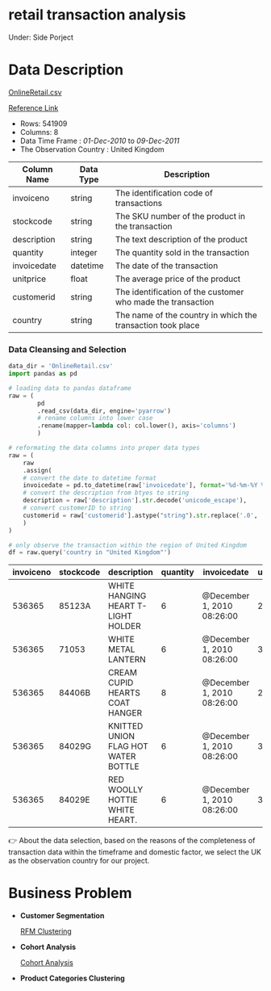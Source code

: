 # retail transaction analysis

Under: Side Porject

# Data Description

[OnlineRetail.csv](retail%20transaction%20analysis%20a6937da9602749fda24f1b45fd245d65/OnlineRetail.csv)

[Reference Link](https://www.kaggle.com/code/kirshoff/rfm-cohort-analysis-project)

- Rows: 541909
- Columns: 8
- Data Time Frame : *01-Dec-2010* to *09-Dec-2011*
- The Observation Country : United Kingdom

| Column Name | Data Type | Description |
| --- | --- | --- |
| invoiceno | string | The identification code of transactions |
| stockcode | string | The SKU number of the product in the transaction |
| description | string | The text description of the product |
| quantity | integer | The quantity sold in the transaction |
| invoicedate | datetime | The date of the transaction |
| unitprice | float | The average price of the product |
| customerid | string | The identification of the customer who made the transaction |
| country | string | The name of the country in which the transaction took place |

### Data Cleansing and Selection

```python
data_dir = 'OnlineRetail.csv'
import pandas as pd

# loading data to pandas dataframe
raw = (
		pd
		.read_csv(data_dir, engine='pyarrow')
		# rename columns into lower case
		.rename(mapper=lambda col: col.lower(), axis='columns')
		)

# reformating the data columns into proper data types
raw = (
    raw
    .assign(
    # convert the date to datetime format
    invoicedate = pd.to_datetime(raw['invoicedate'], format='%d-%m-%Y %H:%M'),
    # convert the description from btyes to string
    description = raw['description'].str.decode('unicode_escape'),
    # convert customerID to string
    customerid = raw['customerid'].astype("string").str.replace('.0', '')
    )
)

# only observe the transaction within the region of United Kingdom
df = raw.query('country in "United Kingdom"')
```

| invoiceno | stockcode | description | quantity | invoicedate | unitprice | customerid | country |
| --- | --- | --- | --- | --- | --- | --- | --- |
| 536365 | 85123A | WHITE HANGING HEART T-LIGHT HOLDER | 6 | @December 1, 2010 08:26:00 | 2.55 | 17850 | United Kingdom |
| 536365 | 71053 | WHITE METAL LANTERN | 6 | @December 1, 2010 08:26:00 | 3.39 | 17850 | United Kingdom |
| 536365 | 84406B | CREAM CUPID HEARTS COAT HANGER | 8 | @December 1, 2010 08:26:00 | 2.75 | 17850 | United Kingdom |
| 536365 | 84029G | KNITTED UNION FLAG HOT WATER BOTTLE | 6 | @December 1, 2010 08:26:00 | 3.39 | 17850 | United Kingdom |
| 536365 | 84029E | RED WOOLLY HOTTIE WHITE HEART. | 6 | @December 1, 2010 08:26:00 | 3.39 | 17850 | United Kingdom |

<aside>
👉 About the data selection, based on the reasons of the completeness of transaction data within the timeframe and domestic factor, we select the UK as the observation country for our project.

</aside>

# Business Problem

- **Customer Segmentation**
    
    [RFM Clustering](retail%20transaction%20analysis%20a6937da9602749fda24f1b45fd245d65/RFM%20Clustering%20391e432790e84abfa775617e6ea7b54b.md)
    

- **Cohort Analysis**
    
    [Cohort Analysis](retail%20transaction%20analysis%20a6937da9602749fda24f1b45fd245d65/Cohort%20Analysis%2075c255beb26d44ce837546b0e663b13c.md)
    

- **Product Categories Clustering**
